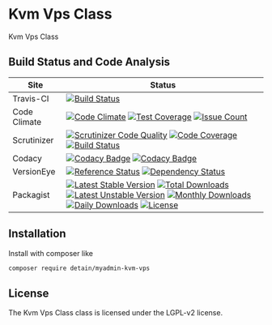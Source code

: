 # Kvm Vps Class

Kvm Vps Class

## Build Status and Code Analysis

Site          | Status
--------------|---------------------------
Travis-CI     | [![Build Status](https://travis-ci.org/detain/myadmin-kvm-vps.svg?branch=master)](https://travis-ci.org/detain/myadmin-kvm-vps)
Code Climate  | [![Code Climate](https://codeclimate.com/github/detain/myadmin-kvm-vps/badges/gpa.svg)](https://codeclimate.com/github/detain/myadmin-kvm-vps) [![Test Coverage](https://codeclimate.com/github/detain/myadmin-kvm-vps/badges/coverage.svg)](https://codeclimate.com/github/detain/myadmin-kvm-vps/coverage) [![Issue Count](https://codeclimate.com/github/detain/myadmin-kvm-vps/badges/issue_count.svg)](https://codeclimate.com/github/detain/myadmin-kvm-vps)
Scrutinizer   | [![Scrutinizer Code Quality](https://scrutinizer-ci.com/g/detain/myadmin-kvm-vps/badges/quality-score.png?b=master)](https://scrutinizer-ci.com/g/detain/myadmin-kvm-vps/?branch=master) [![Code Coverage](https://scrutinizer-ci.com/g/detain/myadmin-kvm-vps/badges/coverage.png?b=master)](https://scrutinizer-ci.com/g/detain/myadmin-kvm-vps/?branch=master) [![Build Status](https://scrutinizer-ci.com/g/detain/myadmin-kvm-vps/badges/build.png?b=master)](https://scrutinizer-ci.com/g/detain/myadmin-kvm-vps/build-status/master)
Codacy        | [![Codacy Badge](https://api.codacy.com/project/badge/Grade/226251fc068f4fd5b4b4ef9a40011d06)](https://www.codacy.com/app/detain/myadmin-kvm-vps) [![Codacy Badge](https://api.codacy.com/project/badge/Coverage/25fa74eb74c947bf969602fcfe87e349)](https://www.codacy.com/app/detain/myadmin-kvm-vps?utm_source=github.com&utm_medium=referral&utm_content=detain/myadmin-kvm-vps&utm_campaign=Badge_Coverage)
VersionEye    | [![Reference Status](https://www.versioneye.com/php/detain:myadmin-kvm-vps/reference_badge.svg?style=flat)](https://www.versioneye.com/php/detain:myadmin-kvm-vps/references) [![Dependency Status](https://www.versioneye.com/user/projects/592f7318bafc5500414dfd2a/badge.svg?style=flat-square)](https://www.versioneye.com/user/projects/592f7318bafc5500414dfd2a)
Packagist     | [![Latest Stable Version](https://poser.pugx.org/detain/myadmin-kvm-vps/version)](https://packagist.org/packages/detain/myadmin-kvm-vps) [![Total Downloads](https://poser.pugx.org/detain/myadmin-kvm-vps/downloads)](https://packagist.org/packages/detain/myadmin-kvm-vps) [![Latest Unstable Version](https://poser.pugx.org/detain/myadmin-kvm-vps/v/unstable)](//packagist.org/packages/detain/myadmin-kvm-vps) [![Monthly Downloads](https://poser.pugx.org/detain/myadmin-kvm-vps/d/monthly)](https://packagist.org/packages/detain/myadmin-kvm-vps) [![Daily Downloads](https://poser.pugx.org/detain/myadmin-kvm-vps/d/daily)](https://packagist.org/packages/detain/myadmin-kvm-vps) [![License](https://poser.pugx.org/detain/myadmin-kvm-vps/license)](https://packagist.org/packages/detain/myadmin-kvm-vps)


## Installation

Install with composer like

```sh
composer require detain/myadmin-kvm-vps
```

## License

The Kvm Vps Class class is licensed under the LGPL-v2 license.


